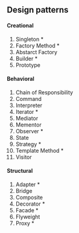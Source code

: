 ## Design patterns

#### Creational
1. Singleton *
2. Factory Method *
3. Abstarct Factory
4. Builder *
5. Prototype
	
#### Behavioral
1. Chain of Responsibility
2. Command
3. Interpreter
4. Iterator *
5. Mediator
6. Mementor
7. Observer *
8. State
9. Strategy *
10. Template Method *
11. Visitor


#### Structural
1. Adapter *
2. Bridge
3. Composite
4. Decorator *
5. Facade *
6. Flyweight
7. Proxy *